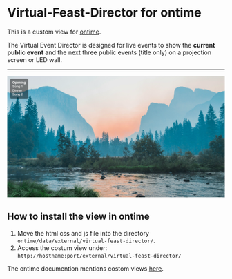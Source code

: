 # Virtual-Feast-Director for ontime
This is a custom view for [ontime](https://github.com/cpvalente/ontime).

The Virtual Event Director is designed for live events to show the **current public event** and the next three public events (title only) on a projection screen or LED wall.

---
![example screenshot](doc/example.png)

## How to install the view in ontime
1. Move the html css and js file into the directory `ontime/data/external/virtual-feast-director/`.
2. Access the costum view under: `http://hostname:port/external/virtual-feast-director/`

The ontime documention mentions costom views [here](https://docs.getontime.no/features/custom-views/).